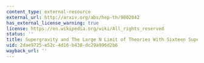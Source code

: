 ```yaml
---
content_type: external-resource
external_url: http://arxiv.org/abs/hep-th/9802042
has_external_license_warning: true
license: https://en.wikipedia.org/wiki/All_rights_reserved
status: ''
title: Supergravity and The Large N Limit of Theories With Sixteen Supercharges
uid: 2dae9725-e52c-4d16-b438-dc29a996d2b6
wayback_url: ''
---
```

